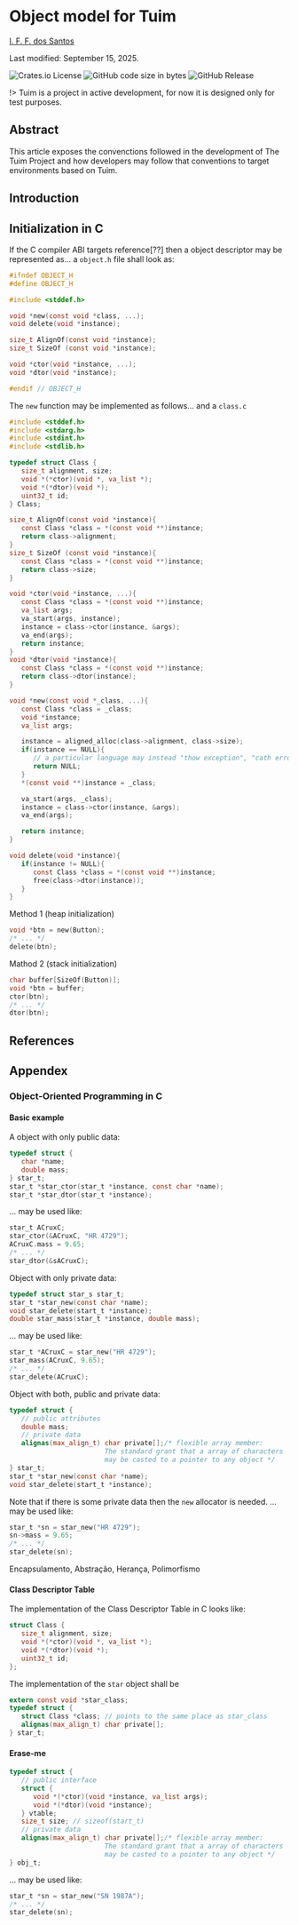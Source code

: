 # Object model for Tuim

[I. F. F. dos Santos](mailto:ismaellxd@gmail.com)

Last modified: September 15, 2025.

![Crates.io License](https://img.shields.io/crates/l/MIT)
![GitHub code size in bytes](https://img.shields.io/github/languages/code-size/ismaeldamiao/tuim)
![GitHub Release](https://img.shields.io/github/v/release/ismaeldamiao/tuim)

!> Tuim is a project in active development,
for now it is designed only for test purposes.

## Abstract

This article exposes the convenctions followed
in the development of The Tuim Project
and how developers may follow that conventions to target environments
based on Tuim.

## Introduction

## Initialization in C

If the C compiler ABI targets reference[??] then
a object descriptor may be represented as...
a `object.h` file shall look as:

```c
#ifndef OBJECT_H
#define OBJECT_H

#include <stddef.h>

void *new(const void *class, ...);
void delete(void *instance);

size_t AlignOf(const void *instance);
size_t SizeOf (const void *instance);

void *ctor(void *instance, ...);
void *dtor(void *instance);

#endif // OBJECT_H
```

The `new` function may be implemented as follows...
and a `class.c` 

```c
#include <stddef.h>
#include <stdarg.h>
#include <stdint.h>
#include <stdlib.h>

typedef struct Class {
   size_t alignment, size;
   void *(*ctor)(void *, va_list *);
   void *(*dtor)(void *);
   uint32_t id;
} Class;

size_t AlignOf(const void *instance){
   const Class *class = *(const void **)instance;
   return class->alignment;
}
size_t SizeOf (const void *instance){
   const Class *class = *(const void **)instance;
   return class->size;
}

void *ctor(void *instance, ...){
   const Class *class = *(const void **)instance;
   va_list args;
   va_start(args, instance);
   instance = class->ctor(instance, &args);
   va_end(args);
   return instance;
}
void *dtor(void *instance){
   const Class *class = *(const void **)instance;
   return class->dtor(instance);
}

void *new(const void *_class, ...){
   const Class *class = _class;
   void *instance;
   va_list args;

   instance = aligned_alloc(class->alignment, class->size);
   if(instance == NULL){
      // a particular language may instead "thow exception", "cath error", etc...
      return NULL;
   }
   *(const void **)instance = _class;

   va_start(args, _class);
   instance = class->ctor(instance, &args);
   va_end(args);

   return instance;
}

void delete(void *instance){
   if(instance != NULL){
      const Class *class = *(const void **)instance;
      free(class->dtor(instance));
   }
}
```

Method 1 (heap initialization)

```c
void *btn = new(Button);
/* ... */
delete(btn);
```

Mathod 2 (stack initialization)

```c
char buffer[SizeOf(Button)];
void *btn = buffer;
ctor(btn);
/* ... */
dtor(btn);
```


## References

## Appendex

### Object-Oriented Programming in C

#### Basic example

A object with only public data:

```c
typedef struct {
   char *name;
   double mass;
} star_t;
star_t *star_ctor(star_t *instance, const char *name);
star_t *star_dtor(star_t *instance);
```

... may be used like:

```c
star_t ACruxC;
star_ctor(&ACruxC, "HR 4729");
ACruxC.mass = 9.65;
/* ... */
star_dtor(&sACruxC);
```

Object with only private data:

```c
typedef struct star_s star_t;
star_t *star_new(const char *name);
void star_delete(start_t *instance);
double star_mass(star_t *instance, double mass);
```

... may be used like:

```c
star_t *ACruxC = star_new("HR 4729");
star_mass(ACruxC, 9.65);
/* ... */
star_delete(ACruxC);
```

Object with both, public and private data:

```c
typedef struct {
   // public attributes
   double mass;
   // private data
   alignas(max_align_t) char private[];/* flexible array member:
                        The standard grant that a array of characters
                        may be casted to a pointer to any object */
} star_t;
star_t *star_new(const char *name);
void star_delete(start_t *instance);
```

Note that if there is some private data then the `new` allocator is needed.
... may be used like:

```c
star_t *sn = star_new("HR 4729");
sn->mass = 9.65;
/* ... */
star_delete(sn);
```

Encapsulamento, Abstração, Herança, Polimorfismo

#### Class Descriptor Table

The implementation of the Class Descriptor Table in C looks like:

```c
struct Class {
   size_t alignment, size;
   void *(*ctor)(void *, va_list *);
   void *(*dtor)(void *);
   uint32_t id;
};
```

The implementation of the `star` object shall be

```c
extern const void *star_class;
typedef struct {
   struct Class *class; // points to the same place as star_class
   alignas(max_align_t) char private[];
} star_t;
```

#### Erase-me

```c
typedef struct {
   // public interface
   struct {
      void *(*ctor)(void *instance, va_list args);
      void *(*dtor)(void *instance);
   } vtable;
   size_t size; // sizeof(start_t)
   // private data
   alignas(max_align_t) char private[];/* flexible array member:
                        The standard grant that a array of characters
                        may be casted to a pointer to any object */
} obj_t;
```

... may be used like:

```c
star_t *sn = star_new("SN 1987A");
/* ... */
star_delete(sn);
```

